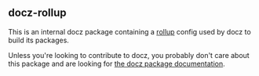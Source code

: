 ## docz-rollup

This is an internal docz package containing a [rollup](https://github.com/rollup/rollup) config used by docz to build its packages.

Unless you're looking to contribute to docz, you probably don't care about this package and are looking for [the docz package documentation](https://github.com/doczjs/docz).
